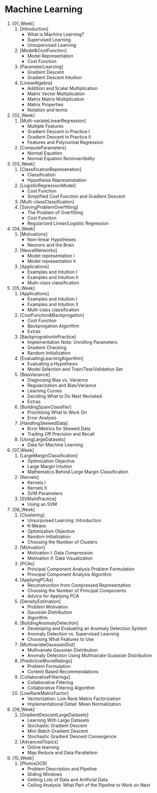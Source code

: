 # Machine Learning
1. [01_Week]
	1. [Introduction]
		- What is Machine Learning?
		- Supervised Learning
		- Unsupervised Learning
	2. [Model&CostFunction]
		- Model Representation
		- Cost Function
	3. [ParameterLearning]
		- Gradient Descent
		- Gradient Descent Intuition
	4. [LinearAlgebra]
		- Addition and Scalar Multiplication
		- Matrix Vector Multiplication
		- Matrix Matrix Multiplication
		- Matrix Properties
		- Notation and terms
2. [02_Week]
	1. [Multi-variateLinearRegression]
		- Multiple Features
		- Gradient Descent in Practice I
		- Gradient Descent in Practice II
		- Features and Polynomial Regression
	2. [ComputeParameters]
		- Normal Equation
		- Normal Equation Noninvertibility
3. [03_Week]
	1. [ClassificationRepresenation]
		- Classification
		- Hypothesis Represenatation
	2. [LogisticRegressionModel]
		- Cost Function
		- Simplified Cost Function and Gradient Descent
	3. [Multi-classClassification]
	4. [SolvingProblemOverfitting]
		- The Problem of Overfitting
		- Cost Function
		- Regularized Linear/Logistic Regression
4. [04_Week]
	1. [Motivations]
		- Non-linear Hypotheses
		- Neurons and the Brain
	2. [NeuralNetworks]
		- Model representation I
		- Model representation II
	3. [Applications]
		- Examples and Intuition I
		- Examples and Intuition II
		- Multi-class classification
5. [05_Week]
	1. [Applications]
		- Examples and Intuition I
		- Examples and Intuition II
		- Multi-class classification
	2. [CostFunction&Backprogation]
		- Cost Function
		- Backprogation Algorithm
		- Extras
	3. [BackprogrationInPractice]
		- Implementation Note: Unrolling Parameters
		- Gradient Checking
		- Random Initialization
	4. [EvaluatingLearningAlgorithm]
		- Evaluating a Hypothesis
		- Model Selection and Train/Test/Validation Set
	5. [BiasVariance]
		- Diagnosing Bias vs. Variance
		- Regularization and Bias/Variance
		- Learning Curves
		- Deciding What to Do Next Revisited
		- Extras
	6. [BuildingSpamClassifier]
		- Prioritizing What to Work On
		- Error Analysis
	7. [HandlingSkewedData]
		- Error Metrics for Skewed Data
		- Trading Off Precision and Recall
	8. [UsingLargeDatasets]
		- Data for Machine Learning
6. [07_Week]
	1. [LargeMarginClassification]
		- Optimization Objective
		- Large Margin Intuiton
		- Mathematics Behind Large Margin Classification
	2. [Kernels]
		- Kernels I
		- Kernels II
		- SVM Parameters
	3. [SVMsInPractice]
		- Using an SVM
7. [08_Week]
	1. [Clustering]
		- Unsurpvised Learning: Introduction
		- K-Means
		- Optimization Objective
		- Random Initialization
		- Choosing the Number of Clusters
	2. [Motivation]
		- Motivation l: Data Compression
		- Motivation ll: Data Visualization
	3. [PCAs]
		- Principal Component Analysis Problem Formulation
		- Principal Component Analysis Algorithm
	4. [ApplyingPCAs]
		- Reconstruction from Compressed Representation
		- Choosing the Number of Principal Components
		- Advice for Applying PCA
	5. [DensityEstimation]
		- Problem Motivation
		- Gaussian Distribution
		- Algorithm
	6. [BuildingAnomalyDetection]
		- Developing and Evaluating an Anomaly Detection System
		- Anomaly Detection vs. Supervised Learning
		- Choosing What Features to Use
	7. [MultivariateGaussianDist]
		- Multivariate Gaussian Distribution
		- Anomaly Detection Using Multivariate Guassian Distribution
	8. [PredictiveMovieRatings]
		- Problem Formulation
		- Content Based Recommendations
	9. [CollaborativeFilterings]
		- Collaborative Filtering
		- Collaborative Filtering Algorithm
	10. [LowRankMatrixFactor]
		- Vectorization: Low Rank Matrix Factorization
		- Implementational Detail: Mean Normalization
8. [09_Week]
	1. [GradientDescentLargeDatasets]
		- Learning With Large Datasets
		- Stochastic Gradient Descent
		- Mini-Batch Gradient Descent
		- Stochastic Gradient Descent Convergence
	2. [AdvancedTopics]
		- Online learning
		- Map Reduce and Data Parallelism
9. [10_Week]
	1. [PhotosOCR]
		- Problem Description and Pipeline
		- Sliding Windows
		- Getting Lots of Data and Artificial Data
		- Ceiling Analysis: What Part of the Pipeline to Work on Next
